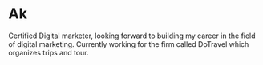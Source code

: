 # Ak
Certified Digital marketer, looking forward to building my career in the field of digital marketing. Currently working for the firm called DoTravel which organizes trips and tour. 
